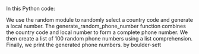 In this Python code:

We use the random module to randomly select a country code and generate a local number.
The generate_random_phone_number function combines the country code and local number to form a complete phone number.
We then create a list of 100 random phone numbers using a list comprehension.
Finally, we print the generated phone numbers. by boulder-sett

